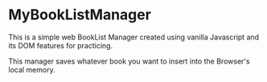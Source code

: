 # MyBookListManager

This is a simple web BookList Manager created using vanilla Javascript and its DOM features for practicing.

This manager saves whatever book you want to insert into the Browser's local memory.